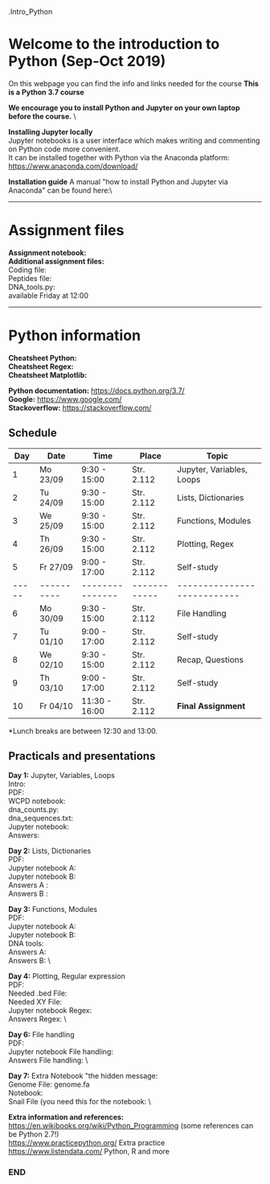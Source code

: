 .Intro_Python

# Welcome to the introduction to Python (Sep-Oct 2019)

On this webpage you can find the info and links needed for the course
**This is a Python 3.7 course**

**We encourage you to install Python and Jupyter on your own laptop before the course.** \

**Installing Jupyter locally**\
Jupyter notebooks is a user interface which makes writing and commenting on Python code more convenient.\
It can be installed together with Python via the Anaconda platform:\
https://www.anaconda.com/download/

**Installation guide**
A manual "how to install Python and Jupyter via Anaconda" can be found here:\


--------------------------------------------------------------------------------------
# Assignment files 

**Assignment notebook:**  \
**Additional assignment files:** \
Coding file:  \
Peptides file:  \
DNA_tools.py:  \
available Friday at 12:00

--------------------------------------------------------------------------------------

# Python information

**Cheatsheet Python:** \
**Cheatsheet Regex:**  \
**Cheatsheet Matplotlib:** 

**Python documentation:** https://docs.python.org/3.7/ \
**Google:** https://www.google.com/ \
**Stackoverflow:** https://stackoverflow.com/ 

## Schedule

| Day | Date     | Time          | Place      | Topic                     |
|-----|----------|---------------|------------|---------------------------|
| 1   | Mo 23/09 |  9:30 - 15:00 | Str. 2.112 | Jupyter, Variables, Loops |
| 2   | Tu 24/09 |  9:30 - 15:00 | Str. 2.112 | Lists, Dictionaries       |
| 3   | We 25/09 |  9:30 - 15:00 | Str. 2.112 | Functions, Modules	  |
| 4   | Th 26/09 |  9:30 - 15:00 | Str. 2.112 | Plotting, Regex           |
| 5   | Fr 27/09 |  9:00 - 17:00 | Str. 2.112 | Self-study                |
|-----|----------|---------------|------------|---------------------------|
| 6   | Mo 30/09 |  9:30 - 15:00 | Str. 2.112 | File Handling             |
| 7   | Tu 01/10 |  9:00 - 17:00 | Str. 2.112 | Self-study                |
| 8   | We 02/10 |  9:30 - 15:00 | Str. 2.112 | Recap, Questions          |
| 9   | Th 03/10 |  9:00 - 17:00 | Str. 2.112 | Self-study                |
| 10  | Fr 04/10 | 11:30 - 16:00 | Str. 2.112 | **Final Assignment**      |
*Lunch breaks are between 12:30 and 13:00.



## Practicals and presentations ###

**Day 1:** Jupyter, Variables, Loops\
Intro: \
PDF: \
WCPD notebook: \
dna_counts.py: \
dna_sequences.txt: \
Jupyter notebook: \
Answers:  

**Day 2:** Lists, Dictionaries \
PDF:  \
Jupyter notebook A: \
Jupyter notebook B: \
Answers A : \
Answers B : 

**Day 3:** Functions, Modules \
PDF: \
Jupyter notebook A: \
Jupyter notebook B: \
DNA tools: \
Answers A: \
Answers B: \

**Day 4:** Plotting, Regular expression \
PDF: \
Needed .bed File: \
Needed XY File: \
Jupyter notebook Regex: \
Answers Regex: \

**Day 6:** File handling \
PDF: \
Jupyter notebook File handling:  \
Answers File handling:  \


**Day 7:** Extra
Notebook "the hidden message: \
Genome File: genome.fa  \
Notebook: \
Snail File (you need this for the notebook: \



**Extra information and references:** \
https://en.wikibooks.org/wiki/Python_Programming (some references can be Python 2.7!) \
https://www.practicepython.org/ Extra practice \
https://www.listendata.com/ Python, R and more


### END
